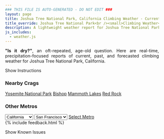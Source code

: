 ```yaml
---
### THIS FILE IS AUTO-GENERATED - DO NOT EDIT ###
layout: page
title: Joshua Tree National Park, California Climbing Weather - Current, Past, and Forecasted Report
title_override: Joshua Tree National Park<br /><small>Climbing Weather</small>
description: A lightweight weather report for Joshua Tree National Park, California. Optimized for slow internet connections.
js_includes:
  - weather.js
---
```


<section class="measure center lh-copy f5-ns f6 ph2 mv4" style="text-align: justify;">
<strong>"Is it dry?"</strong>, an oft-repeated, age-old question. Here are real-time,
precipitation-focused reports of current, past, and forecasted climbing weather for Joshua Tree National Park, California.
</section>

<p id="settings-toggle" class="mw5 b center tc hover-light-red black-70 pointer">Show Instructions</p>
<section id="settings" class="overflow-hidden" style="display:none;">
    <div class="mv2 ph2 center">
        <div class="fn f6 tc pv2">
            <p class="measure lh-copy center"><strong>Show/hide hourly forecasts</strong> by clicking the desired day.</p>
            <hr class="mw5 p0 mv2 o-60 b0 bt b--light-red light-red bg-light-red">
            <p class="measure lh-copy center"><strong>Current and Past conditions</strong> are measured by the nearest weather station. <strong>Forecast conditions</strong> are calculated and polled separately.</p>
            <hr class="mw5 p0 mv2 o-60 b0 bt b--light-red light-red bg-light-red">
            <p class="measure lh-copy center"><strong>Having issues?</strong> Try <a id="clear-cache" class="no-underline relative fancy-link light-red hover-light-red" href="#">clearing the local cache</a>.</p>
            <hr class="mw5 p0 mv2 o-60 b0 bt b--light-red light-red bg-light-red">
            <p class="measure lh-copy center">Weather data sourced from <a class="no-underline fancy-link relative light-red" target="_blank" href="https://www.weather.gov/documentation/services-web-api">weather.gov</a>.</p>
        </div>
    </div>
</section>
<section id="weather" data-crag="joshua-tree-national-park-california" class="mv4-ns mv3 ph2 center"></section>
<section id="nearby" class="tc lh-copy">
  <h3>Nearby Crags</h3>
<a class="nowrap no-underline fancy-link relative light-red mh3" href="/crags/yosemite-national-park-california-weather.html">Yosemite National Park</a>
<a class="nowrap no-underline fancy-link relative light-red mh3" href="/crags/bishop-california-weather.html">Bishop</a>
<a class="nowrap no-underline fancy-link relative light-red mh3" href="/crags/mammoth-lakes-california-weather.html">Mammoth Lakes</a>
<a class="nowrap no-underline fancy-link relative light-red mh3" href="/crags/red-rock-nevada-weather.html">Red Rock</a>
</section>
<section id="nearby" class="tc lh-copy">
  <h3>Other Metros</h3>
  <select class="ma1 bg-near-white pa2" id="stateSel">
    <option value="Texas">Texas</option>
    <option value="Washington">Washington</option>
    <option value="Colorado">Colorado</option>
    <option value="Tennessee">Tennessee</option>
    <option value="Utah">Utah</option>
    <option value="California" selected>California</option>
  </select>
  <select class="ma1 bg-near-white pa2" id="citySel">
    <option value="San Francisco" selected>San Francisco</option>
    <option value="Los Angeles">Los Angeles</option>
  </select>
  <a id="selectMetro" class="f6 link dim ph3 pv2 ma1 dib white bg-light-red" href="/crags/san-francisco-california-weather.html">Select Metro</a>
  <script>
    var states = [];
    states["Texas"] = "Austin"
    states["Washington"] = "Seattle"
    states["Colorado"] = "Denver"
    states["Tennessee"] = "Nashville"
    states["Utah"] = "Salt Lake City"
    states["California"] = "San Francisco|Los Angeles"
  </script>
</section>
{% include feedback.html %}
<p id="issues-toggle" class="mw5 b center tc hover-light-red black-70 pointer">Show Known Issues</p>
<section id="issues" class="overflow-hidden tc f6">
</section>

<script>
  var weekly_PSR_12_103 = {"updated":"2022-09-23T07:18:15+00:00","units":"us","forecastGenerator":"BaselineForecastGenerator","generatedAt":"2022-09-23T08:43:51+00:00","updateTime":"2022-09-23T07:18:15+00:00","validTimes":"2022-09-23T01:00:00+00:00/P7D","elevation":{"unitCode":"wmoUnit:m","value":1279.8552},"periods":[{"number":1,"name":"Overnight","startTime":"2022-09-23T01:00:00-07:00","endTime":"2022-09-23T06:00:00-07:00","isDaytime":false,"temperature":60,"temperatureUnit":"F","temperatureTrend":"rising","windSpeed":"5 mph","windDirection":"WSW","icon":"https://api.weather.gov/icons/land/night/few?size=medium","shortForecast":"Mostly Clear","detailedForecast":"Mostly clear. Low around 60, with temperatures rising to around 62 overnight. West southwest wind around 5 mph."},{"number":2,"name":"Friday","startTime":"2022-09-23T06:00:00-07:00","endTime":"2022-09-23T18:00:00-07:00","isDaytime":true,"temperature":87,"temperatureUnit":"F","temperatureTrend":"falling","windSpeed":"5 to 10 mph","windDirection":"S","icon":"https://api.weather.gov/icons/land/day/sct?size=medium","shortForecast":"Mostly Sunny","detailedForecast":"Mostly sunny. High near 87, with temperatures falling to around 84 in the afternoon. South wind 5 to 10 mph."},{"number":3,"name":"Friday Night","startTime":"2022-09-23T18:00:00-07:00","endTime":"2022-09-24T06:00:00-07:00","isDaytime":false,"temperature":64,"temperatureUnit":"F","temperatureTrend":"rising","windSpeed":"0 to 5 mph","windDirection":"WSW","icon":"https://api.weather.gov/icons/land/night/few?size=medium","shortForecast":"Mostly Clear","detailedForecast":"Mostly clear. Low around 64, with temperatures rising to around 66 overnight. West southwest wind 0 to 5 mph."},{"number":4,"name":"Saturday","startTime":"2022-09-24T06:00:00-07:00","endTime":"2022-09-24T18:00:00-07:00","isDaytime":true,"temperature":90,"temperatureUnit":"F","temperatureTrend":null,"windSpeed":"5 mph","windDirection":"E","icon":"https://api.weather.gov/icons/land/day/few?size=medium","shortForecast":"Sunny","detailedForecast":"Sunny, with a high near 90. East wind around 5 mph."},{"number":5,"name":"Saturday Night","startTime":"2022-09-24T18:00:00-07:00","endTime":"2022-09-25T06:00:00-07:00","isDaytime":false,"temperature":66,"temperatureUnit":"F","temperatureTrend":null,"windSpeed":"5 mph","windDirection":"W","icon":"https://api.weather.gov/icons/land/night/few?size=medium","shortForecast":"Mostly Clear","detailedForecast":"Mostly clear, with a low around 66. West wind around 5 mph."},{"number":6,"name":"Sunday","startTime":"2022-09-25T06:00:00-07:00","endTime":"2022-09-25T18:00:00-07:00","isDaytime":true,"temperature":92,"temperatureUnit":"F","temperatureTrend":null,"windSpeed":"5 to 10 mph","windDirection":"N","icon":"https://api.weather.gov/icons/land/day/few?size=medium","shortForecast":"Sunny","detailedForecast":"Sunny, with a high near 92. North wind 5 to 10 mph."},{"number":7,"name":"Sunday Night","startTime":"2022-09-25T18:00:00-07:00","endTime":"2022-09-26T06:00:00-07:00","isDaytime":false,"temperature":66,"temperatureUnit":"F","temperatureTrend":null,"windSpeed":"5 mph","windDirection":"NNW","icon":"https://api.weather.gov/icons/land/night/few?size=medium","shortForecast":"Mostly Clear","detailedForecast":"Mostly clear, with a low around 66. North northwest wind around 5 mph."},{"number":8,"name":"Monday","startTime":"2022-09-26T06:00:00-07:00","endTime":"2022-09-26T18:00:00-07:00","isDaytime":true,"temperature":92,"temperatureUnit":"F","temperatureTrend":null,"windSpeed":"5 mph","windDirection":"NNE","icon":"https://api.weather.gov/icons/land/day/few?size=medium","shortForecast":"Sunny","detailedForecast":"Sunny, with a high near 92. North northeast wind around 5 mph."},{"number":9,"name":"Monday Night","startTime":"2022-09-26T18:00:00-07:00","endTime":"2022-09-27T06:00:00-07:00","isDaytime":false,"temperature":66,"temperatureUnit":"F","temperatureTrend":null,"windSpeed":"0 to 5 mph","windDirection":"W","icon":"https://api.weather.gov/icons/land/night/few?size=medium","shortForecast":"Mostly Clear","detailedForecast":"Mostly clear, with a low around 66. West wind 0 to 5 mph."},{"number":10,"name":"Tuesday","startTime":"2022-09-27T06:00:00-07:00","endTime":"2022-09-27T18:00:00-07:00","isDaytime":true,"temperature":91,"temperatureUnit":"F","temperatureTrend":null,"windSpeed":"0 to 10 mph","windDirection":"ESE","icon":"https://api.weather.gov/icons/land/day/few?size=medium","shortForecast":"Sunny","detailedForecast":"Sunny, with a high near 91. East southeast wind 0 to 10 mph."},{"number":11,"name":"Tuesday Night","startTime":"2022-09-27T18:00:00-07:00","endTime":"2022-09-28T06:00:00-07:00","isDaytime":false,"temperature":65,"temperatureUnit":"F","temperatureTrend":null,"windSpeed":"5 mph","windDirection":"SW","icon":"https://api.weather.gov/icons/land/night/few?size=medium","shortForecast":"Mostly Clear","detailedForecast":"Mostly clear, with a low around 65. Southwest wind around 5 mph."},{"number":12,"name":"Wednesday","startTime":"2022-09-28T06:00:00-07:00","endTime":"2022-09-28T18:00:00-07:00","isDaytime":true,"temperature":88,"temperatureUnit":"F","temperatureTrend":null,"windSpeed":"5 to 10 mph","windDirection":"SSW","icon":"https://api.weather.gov/icons/land/day/sct?size=medium","shortForecast":"Mostly Sunny","detailedForecast":"Mostly sunny, with a high near 88. South southwest wind 5 to 10 mph, with gusts as high as 25 mph."},{"number":13,"name":"Wednesday Night","startTime":"2022-09-28T18:00:00-07:00","endTime":"2022-09-29T06:00:00-07:00","isDaytime":false,"temperature":63,"temperatureUnit":"F","temperatureTrend":null,"windSpeed":"5 to 10 mph","windDirection":"WSW","icon":"https://api.weather.gov/icons/land/night/few?size=medium","shortForecast":"Mostly Clear","detailedForecast":"Mostly clear, with a low around 63. West southwest wind 5 to 10 mph."},{"number":14,"name":"Thursday","startTime":"2022-09-29T06:00:00-07:00","endTime":"2022-09-29T18:00:00-07:00","isDaytime":true,"temperature":86,"temperatureUnit":"F","temperatureTrend":null,"windSpeed":"5 to 10 mph","windDirection":"SSW","icon":"https://api.weather.gov/icons/land/day/few?size=medium","shortForecast":"Sunny","detailedForecast":"Sunny, with a high near 86. South southwest wind 5 to 10 mph, with gusts as high as 20 mph."}]}
  var hourly_PSR_12_103 = {"@context":["https://geojson.org/geojson-ld/geojson-context.jsonld",{"@version":"1.1","wx":"https://api.weather.gov/ontology#","geo":"http://www.opengis.net/ont/geosparql#","unit":"http://codes.wmo.int/common/unit/","@vocab":"https://api.weather.gov/ontology#"}],"type":"Feature","geometry":{"type":"Polygon","coordinates":[[[-116.1861115,34.0271758],[-116.1818802,34.0049128],[-116.155059,34.008412899999996],[-116.1592852,34.0306764],[-116.1861115,34.0271758]]]},"properties":{"updated":"2022-09-23T07:18:15+00:00","units":"us","forecastGenerator":"HourlyForecastGenerator","generatedAt":"2022-09-23T08:43:52+00:00","updateTime":"2022-09-23T07:18:15+00:00","validTimes":"2022-09-23T01:00:00+00:00/P7D","elevation":{"unitCode":"wmoUnit:m","value":1279.8552},"periods":[{"number":1,"name":"","startTime":"2022-09-23T01:00:00-07:00","endTime":"2022-09-23T02:00:00-07:00","isDaytime":false,"temperature":68,"temperatureUnit":"F","temperatureTrend":null,"windSpeed":"5 mph","windDirection":"SW","icon":"https://api.weather.gov/icons/land/night/few?size=small","shortForecast":"Mostly Clear","detailedForecast":""},{"number":2,"name":"","startTime":"2022-09-23T02:00:00-07:00","endTime":"2022-09-23T03:00:00-07:00","isDaytime":false,"temperature":67,"temperatureUnit":"F","temperatureTrend":null,"windSpeed":"5 mph","windDirection":"SW","icon":"https://api.weather.gov/icons/land/night/few?size=small","shortForecast":"Mostly Clear","detailedForecast":""},{"number":3,"name":"","startTime":"2022-09-23T03:00:00-07:00","endTime":"2022-09-23T04:00:00-07:00","isDaytime":false,"temperature":66,"temperatureUnit":"F","temperatureTrend":null,"windSpeed":"5 mph","windDirection":"SW","icon":"https://api.weather.gov/icons/land/night/few?size=small","shortForecast":"Mostly Clear","detailedForecast":""},{"number":4,"name":"","startTime":"2022-09-23T04:00:00-07:00","endTime":"2022-09-23T05:00:00-07:00","isDaytime":false,"temperature":64,"temperatureUnit":"F","temperatureTrend":null,"windSpeed":"5 mph","windDirection":"W","icon":"https://api.weather.gov/icons/land/night/few?size=small","shortForecast":"Mostly Clear","detailedForecast":""},{"number":5,"name":"","startTime":"2022-09-23T05:00:00-07:00","endTime":"2022-09-23T06:00:00-07:00","isDaytime":false,"temperature":62,"temperatureUnit":"F","temperatureTrend":null,"windSpeed":"5 mph","windDirection":"WNW","icon":"https://api.weather.gov/icons/land/night/few?size=small","shortForecast":"Mostly Clear","detailedForecast":""},{"number":6,"name":"","startTime":"2022-09-23T06:00:00-07:00","endTime":"2022-09-23T07:00:00-07:00","isDaytime":true,"temperature":61,"temperatureUnit":"F","temperatureTrend":null,"windSpeed":"5 mph","windDirection":"W","icon":"https://api.weather.gov/icons/land/day/sct?size=small","shortForecast":"Mostly Sunny","detailedForecast":""},{"number":7,"name":"","startTime":"2022-09-23T07:00:00-07:00","endTime":"2022-09-23T08:00:00-07:00","isDaytime":true,"temperature":62,"temperatureUnit":"F","temperatureTrend":null,"windSpeed":"5 mph","windDirection":"SW","icon":"https://api.weather.gov/icons/land/day/few?size=small","shortForecast":"Sunny","detailedForecast":""},{"number":8,"name":"","startTime":"2022-09-23T08:00:00-07:00","endTime":"2022-09-23T09:00:00-07:00","isDaytime":true,"temperature":70,"temperatureUnit":"F","temperatureTrend":null,"windSpeed":"5 mph","windDirection":"WSW","icon":"https://api.weather.gov/icons/land/day/few?size=small","shortForecast":"Sunny","detailedForecast":""},{"number":9,"name":"","startTime":"2022-09-23T09:00:00-07:00","endTime":"2022-09-23T10:00:00-07:00","isDaytime":true,"temperature":78,"temperatureUnit":"F","temperatureTrend":null,"windSpeed":"5 mph","windDirection":"E","icon":"https://api.weather.gov/icons/land/day/few?size=small","shortForecast":"Sunny","detailedForecast":""},{"number":10,"name":"","startTime":"2022-09-23T10:00:00-07:00","endTime":"2022-09-23T11:00:00-07:00","isDaytime":true,"temperature":81,"temperatureUnit":"F","temperatureTrend":null,"windSpeed":"5 mph","windDirection":"E","icon":"https://api.weather.gov/icons/land/day/few?size=small","shortForecast":"Sunny","detailedForecast":""},{"number":11,"name":"","startTime":"2022-09-23T11:00:00-07:00","endTime":"2022-09-23T12:00:00-07:00","isDaytime":true,"temperature":84,"temperatureUnit":"F","temperatureTrend":null,"windSpeed":"5 mph","windDirection":"SE","icon":"https://api.weather.gov/icons/land/day/sct?size=small","shortForecast":"Mostly Sunny","detailedForecast":""},{"number":12,"name":"","startTime":"2022-09-23T12:00:00-07:00","endTime":"2022-09-23T13:00:00-07:00","isDaytime":true,"temperature":85,"temperatureUnit":"F","temperatureTrend":null,"windSpeed":"5 mph","windDirection":"SSE","icon":"https://api.weather.gov/icons/land/day/sct?size=small","shortForecast":"Mostly Sunny","detailedForecast":""},{"number":13,"name":"","startTime":"2022-09-23T13:00:00-07:00","endTime":"2022-09-23T14:00:00-07:00","isDaytime":true,"temperature":86,"temperatureUnit":"F","temperatureTrend":null,"windSpeed":"5 mph","windDirection":"S","icon":"https://api.weather.gov/icons/land/day/sct?size=small","shortForecast":"Mostly Sunny","detailedForecast":""},{"number":14,"name":"","startTime":"2022-09-23T14:00:00-07:00","endTime":"2022-09-23T15:00:00-07:00","isDaytime":true,"temperature":86,"temperatureUnit":"F","temperatureTrend":null,"windSpeed":"10 mph","windDirection":"S","icon":"https://api.weather.gov/icons/land/day/sct?size=small","shortForecast":"Mostly Sunny","detailedForecast":""},{"number":15,"name":"","startTime":"2022-09-23T15:00:00-07:00","endTime":"2022-09-23T16:00:00-07:00","isDaytime":true,"temperature":85,"temperatureUnit":"F","temperatureTrend":null,"windSpeed":"5 mph","windDirection":"S","icon":"https://api.weather.gov/icons/land/day/sct?size=small","shortForecast":"Mostly Sunny","detailedForecast":""},{"number":16,"name":"","startTime":"2022-09-23T16:00:00-07:00","endTime":"2022-09-23T17:00:00-07:00","isDaytime":true,"temperature":85,"temperatureUnit":"F","temperatureTrend":null,"windSpeed":"5 mph","windDirection":"S","icon":"https://api.weather.gov/icons/land/day/few?size=small","shortForecast":"Sunny","detailedForecast":""},{"number":17,"name":"","startTime":"2022-09-23T17:00:00-07:00","endTime":"2022-09-23T18:00:00-07:00","isDaytime":true,"temperature":84,"temperatureUnit":"F","temperatureTrend":null,"windSpeed":"5 mph","windDirection":"SSW","icon":"https://api.weather.gov/icons/land/day/few?size=small","shortForecast":"Sunny","detailedForecast":""},{"number":18,"name":"","startTime":"2022-09-23T18:00:00-07:00","endTime":"2022-09-23T19:00:00-07:00","isDaytime":false,"temperature":83,"temperatureUnit":"F","temperatureTrend":null,"windSpeed":"5 mph","windDirection":"SSW","icon":"https://api.weather.gov/icons/land/night/sct?size=small","shortForecast":"Partly Cloudy","detailedForecast":""},{"number":19,"name":"","startTime":"2022-09-23T19:00:00-07:00","endTime":"2022-09-23T20:00:00-07:00","isDaytime":false,"temperature":79,"temperatureUnit":"F","temperatureTrend":null,"windSpeed":"5 mph","windDirection":"SW","icon":"https://api.weather.gov/icons/land/night/sct?size=small","shortForecast":"Partly Cloudy","detailedForecast":""},{"number":20,"name":"","startTime":"2022-09-23T20:00:00-07:00","endTime":"2022-09-23T21:00:00-07:00","isDaytime":false,"temperature":77,"temperatureUnit":"F","temperatureTrend":null,"windSpeed":"5 mph","windDirection":"SW","icon":"https://api.weather.gov/icons/land/night/few?size=small","shortForecast":"Mostly Clear","detailedForecast":""},{"number":21,"name":"","startTime":"2022-09-23T21:00:00-07:00","endTime":"2022-09-23T22:00:00-07:00","isDaytime":false,"temperature":76,"temperatureUnit":"F","temperatureTrend":null,"windSpeed":"5 mph","windDirection":"SW","icon":"https://api.weather.gov/icons/land/night/sct?size=small","shortForecast":"Partly Cloudy","detailedForecast":""},{"number":22,"name":"","startTime":"2022-09-23T22:00:00-07:00","endTime":"2022-09-23T23:00:00-07:00","isDaytime":false,"temperature":75,"temperatureUnit":"F","temperatureTrend":null,"windSpeed":"5 mph","windDirection":"SW","icon":"https://api.weather.gov/icons/land/night/few?size=small","shortForecast":"Mostly Clear","detailedForecast":""},{"number":23,"name":"","startTime":"2022-09-23T23:00:00-07:00","endTime":"2022-09-24T00:00:00-07:00","isDaytime":false,"temperature":73,"temperatureUnit":"F","temperatureTrend":null,"windSpeed":"5 mph","windDirection":"WSW","icon":"https://api.weather.gov/icons/land/night/few?size=small","shortForecast":"Mostly Clear","detailedForecast":""},{"number":24,"name":"","startTime":"2022-09-24T00:00:00-07:00","endTime":"2022-09-24T01:00:00-07:00","isDaytime":false,"temperature":72,"temperatureUnit":"F","temperatureTrend":null,"windSpeed":"5 mph","windDirection":"WSW","icon":"https://api.weather.gov/icons/land/night/few?size=small","shortForecast":"Mostly Clear","detailedForecast":""},{"number":25,"name":"","startTime":"2022-09-24T01:00:00-07:00","endTime":"2022-09-24T02:00:00-07:00","isDaytime":false,"temperature":70,"temperatureUnit":"F","temperatureTrend":null,"windSpeed":"0 mph","windDirection":"W","icon":"https://api.weather.gov/icons/land/night/few?size=small","shortForecast":"Mostly Clear","detailedForecast":""},{"number":26,"name":"","startTime":"2022-09-24T02:00:00-07:00","endTime":"2022-09-24T03:00:00-07:00","isDaytime":false,"temperature":69,"temperatureUnit":"F","temperatureTrend":null,"windSpeed":"0 mph","windDirection":"W","icon":"https://api.weather.gov/icons/land/night/few?size=small","shortForecast":"Mostly Clear","detailedForecast":""},{"number":27,"name":"","startTime":"2022-09-24T03:00:00-07:00","endTime":"2022-09-24T04:00:00-07:00","isDaytime":false,"temperature":67,"temperatureUnit":"F","temperatureTrend":null,"windSpeed":"0 mph","windDirection":"W","icon":"https://api.weather.gov/icons/land/night/few?size=small","shortForecast":"Mostly Clear","detailedForecast":""},{"number":28,"name":"","startTime":"2022-09-24T04:00:00-07:00","endTime":"2022-09-24T05:00:00-07:00","isDaytime":false,"temperature":66,"temperatureUnit":"F","temperatureTrend":null,"windSpeed":"5 mph","windDirection":"NNW","icon":"https://api.weather.gov/icons/land/night/few?size=small","shortForecast":"Mostly Clear","detailedForecast":""},{"number":29,"name":"","startTime":"2022-09-24T05:00:00-07:00","endTime":"2022-09-24T06:00:00-07:00","isDaytime":false,"temperature":66,"temperatureUnit":"F","temperatureTrend":null,"windSpeed":"5 mph","windDirection":"N","icon":"https://api.weather.gov/icons/land/night/few?size=small","shortForecast":"Mostly Clear","detailedForecast":""},{"number":30,"name":"","startTime":"2022-09-24T06:00:00-07:00","endTime":"2022-09-24T07:00:00-07:00","isDaytime":true,"temperature":67,"temperatureUnit":"F","temperatureTrend":null,"windSpeed":"5 mph","windDirection":"N","icon":"https://api.weather.gov/icons/land/day/few?size=small","shortForecast":"Sunny","detailedForecast":""},{"number":31,"name":"","startTime":"2022-09-24T07:00:00-07:00","endTime":"2022-09-24T08:00:00-07:00","isDaytime":true,"temperature":70,"temperatureUnit":"F","temperatureTrend":null,"windSpeed":"5 mph","windDirection":"NNW","icon":"https://api.weather.gov/icons/land/day/few?size=small","shortForecast":"Sunny","detailedForecast":""},{"number":32,"name":"","startTime":"2022-09-24T08:00:00-07:00","endTime":"2022-09-24T09:00:00-07:00","isDaytime":true,"temperature":73,"temperatureUnit":"F","temperatureTrend":null,"windSpeed":"5 mph","windDirection":"NNW","icon":"https://api.weather.gov/icons/land/day/few?size=small","shortForecast":"Sunny","detailedForecast":""},{"number":33,"name":"","startTime":"2022-09-24T09:00:00-07:00","endTime":"2022-09-24T10:00:00-07:00","isDaytime":true,"temperature":77,"temperatureUnit":"F","temperatureTrend":null,"windSpeed":"5 mph","windDirection":"N","icon":"https://api.weather.gov/icons/land/day/few?size=small","shortForecast":"Sunny","detailedForecast":""},{"number":34,"name":"","startTime":"2022-09-24T10:00:00-07:00","endTime":"2022-09-24T11:00:00-07:00","isDaytime":true,"temperature":82,"temperatureUnit":"F","temperatureTrend":null,"windSpeed":"5 mph","windDirection":"NNE","icon":"https://api.weather.gov/icons/land/day/skc?size=small","shortForecast":"Sunny","detailedForecast":""},{"number":35,"name":"","startTime":"2022-09-24T11:00:00-07:00","endTime":"2022-09-24T12:00:00-07:00","isDaytime":true,"temperature":86,"temperatureUnit":"F","temperatureTrend":null,"windSpeed":"5 mph","windDirection":"NE","icon":"https://api.weather.gov/icons/land/day/skc?size=small","shortForecast":"Sunny","detailedForecast":""},{"number":36,"name":"","startTime":"2022-09-24T12:00:00-07:00","endTime":"2022-09-24T13:00:00-07:00","isDaytime":true,"temperature":88,"temperatureUnit":"F","temperatureTrend":null,"windSpeed":"5 mph","windDirection":"E","icon":"https://api.weather.gov/icons/land/day/few?size=small","shortForecast":"Sunny","detailedForecast":""},{"number":37,"name":"","startTime":"2022-09-24T13:00:00-07:00","endTime":"2022-09-24T14:00:00-07:00","isDaytime":true,"temperature":88,"temperatureUnit":"F","temperatureTrend":null,"windSpeed":"5 mph","windDirection":"SE","icon":"https://api.weather.gov/icons/land/day/few?size=small","shortForecast":"Sunny","detailedForecast":""},{"number":38,"name":"","startTime":"2022-09-24T14:00:00-07:00","endTime":"2022-09-24T15:00:00-07:00","isDaytime":true,"temperature":88,"temperatureUnit":"F","temperatureTrend":null,"windSpeed":"5 mph","windDirection":"SSE","icon":"https://api.weather.gov/icons/land/day/few?size=small","shortForecast":"Sunny","detailedForecast":""},{"number":39,"name":"","startTime":"2022-09-24T15:00:00-07:00","endTime":"2022-09-24T16:00:00-07:00","isDaytime":true,"temperature":88,"temperatureUnit":"F","temperatureTrend":null,"windSpeed":"5 mph","windDirection":"S","icon":"https://api.weather.gov/icons/land/day/few?size=small","shortForecast":"Sunny","detailedForecast":""},{"number":40,"name":"","startTime":"2022-09-24T16:00:00-07:00","endTime":"2022-09-24T17:00:00-07:00","isDaytime":true,"temperature":88,"temperatureUnit":"F","temperatureTrend":null,"windSpeed":"5 mph","windDirection":"SSW","icon":"https://api.weather.gov/icons/land/day/few?size=small","shortForecast":"Sunny","detailedForecast":""},{"number":41,"name":"","startTime":"2022-09-24T17:00:00-07:00","endTime":"2022-09-24T18:00:00-07:00","isDaytime":true,"temperature":87,"temperatureUnit":"F","temperatureTrend":null,"windSpeed":"5 mph","windDirection":"SSW","icon":"https://api.weather.gov/icons/land/day/few?size=small","shortForecast":"Sunny","detailedForecast":""},{"number":42,"name":"","startTime":"2022-09-24T18:00:00-07:00","endTime":"2022-09-24T19:00:00-07:00","isDaytime":false,"temperature":85,"temperatureUnit":"F","temperatureTrend":null,"windSpeed":"5 mph","windDirection":"SW","icon":"https://api.weather.gov/icons/land/night/few?size=small","shortForecast":"Mostly Clear","detailedForecast":""},{"number":43,"name":"","startTime":"2022-09-24T19:00:00-07:00","endTime":"2022-09-24T20:00:00-07:00","isDaytime":false,"temperature":83,"temperatureUnit":"F","temperatureTrend":null,"windSpeed":"5 mph","windDirection":"WSW","icon":"https://api.weather.gov/icons/land/night/few?size=small","shortForecast":"Mostly Clear","detailedForecast":""},{"number":44,"name":"","startTime":"2022-09-24T20:00:00-07:00","endTime":"2022-09-24T21:00:00-07:00","isDaytime":false,"temperature":80,"temperatureUnit":"F","temperatureTrend":null,"windSpeed":"5 mph","windDirection":"W","icon":"https://api.weather.gov/icons/land/night/few?size=small","shortForecast":"Mostly Clear","detailedForecast":""},{"number":45,"name":"","startTime":"2022-09-24T21:00:00-07:00","endTime":"2022-09-24T22:00:00-07:00","isDaytime":false,"temperature":78,"temperatureUnit":"F","temperatureTrend":null,"windSpeed":"5 mph","windDirection":"W","icon":"https://api.weather.gov/icons/land/night/few?size=small","shortForecast":"Mostly Clear","detailedForecast":""},{"number":46,"name":"","startTime":"2022-09-24T22:00:00-07:00","endTime":"2022-09-24T23:00:00-07:00","isDaytime":false,"temperature":76,"temperatureUnit":"F","temperatureTrend":null,"windSpeed":"5 mph","windDirection":"W","icon":"https://api.weather.gov/icons/land/night/few?size=small","shortForecast":"Mostly Clear","detailedForecast":""},{"number":47,"name":"","startTime":"2022-09-24T23:00:00-07:00","endTime":"2022-09-25T00:00:00-07:00","isDaytime":false,"temperature":75,"temperatureUnit":"F","temperatureTrend":null,"windSpeed":"5 mph","windDirection":"WNW","icon":"https://api.weather.gov/icons/land/night/few?size=small","shortForecast":"Mostly Clear","detailedForecast":""},{"number":48,"name":"","startTime":"2022-09-25T00:00:00-07:00","endTime":"2022-09-25T01:00:00-07:00","isDaytime":false,"temperature":74,"temperatureUnit":"F","temperatureTrend":null,"windSpeed":"5 mph","windDirection":"WNW","icon":"https://api.weather.gov/icons/land/night/few?size=small","shortForecast":"Mostly Clear","detailedForecast":""},{"number":49,"name":"","startTime":"2022-09-25T01:00:00-07:00","endTime":"2022-09-25T02:00:00-07:00","isDaytime":false,"temperature":72,"temperatureUnit":"F","temperatureTrend":null,"windSpeed":"5 mph","windDirection":"NW","icon":"https://api.weather.gov/icons/land/night/few?size=small","shortForecast":"Mostly Clear","detailedForecast":""},{"number":50,"name":"","startTime":"2022-09-25T02:00:00-07:00","endTime":"2022-09-25T03:00:00-07:00","isDaytime":false,"temperature":71,"temperatureUnit":"F","temperatureTrend":null,"windSpeed":"5 mph","windDirection":"NW","icon":"https://api.weather.gov/icons/land/night/few?size=small","shortForecast":"Mostly Clear","detailedForecast":""},{"number":51,"name":"","startTime":"2022-09-25T03:00:00-07:00","endTime":"2022-09-25T04:00:00-07:00","isDaytime":false,"temperature":69,"temperatureUnit":"F","temperatureTrend":null,"windSpeed":"5 mph","windDirection":"NW","icon":"https://api.weather.gov/icons/land/night/few?size=small","shortForecast":"Mostly Clear","detailedForecast":""},{"number":52,"name":"","startTime":"2022-09-25T04:00:00-07:00","endTime":"2022-09-25T05:00:00-07:00","isDaytime":false,"temperature":68,"temperatureUnit":"F","temperatureTrend":null,"windSpeed":"5 mph","windDirection":"NW","icon":"https://api.weather.gov/icons/land/night/few?size=small","shortForecast":"Mostly Clear","detailedForecast":""},{"number":53,"name":"","startTime":"2022-09-25T05:00:00-07:00","endTime":"2022-09-25T06:00:00-07:00","isDaytime":false,"temperature":68,"temperatureUnit":"F","temperatureTrend":null,"windSpeed":"5 mph","windDirection":"NW","icon":"https://api.weather.gov/icons/land/night/few?size=small","shortForecast":"Mostly Clear","detailedForecast":""},{"number":54,"name":"","startTime":"2022-09-25T06:00:00-07:00","endTime":"2022-09-25T07:00:00-07:00","isDaytime":true,"temperature":70,"temperatureUnit":"F","temperatureTrend":null,"windSpeed":"5 mph","windDirection":"NW","icon":"https://api.weather.gov/icons/land/day/few?size=small","shortForecast":"Sunny","detailedForecast":""},{"number":55,"name":"","startTime":"2022-09-25T07:00:00-07:00","endTime":"2022-09-25T08:00:00-07:00","isDaytime":true,"temperature":72,"temperatureUnit":"F","temperatureTrend":null,"windSpeed":"5 mph","windDirection":"NNW","icon":"https://api.weather.gov/icons/land/day/few?size=small","shortForecast":"Sunny","detailedForecast":""},{"number":56,"name":"","startTime":"2022-09-25T08:00:00-07:00","endTime":"2022-09-25T09:00:00-07:00","isDaytime":true,"temperature":76,"temperatureUnit":"F","temperatureTrend":null,"windSpeed":"5 mph","windDirection":"NNW","icon":"https://api.weather.gov/icons/land/day/few?size=small","shortForecast":"Sunny","detailedForecast":""},{"number":57,"name":"","startTime":"2022-09-25T09:00:00-07:00","endTime":"2022-09-25T10:00:00-07:00","isDaytime":true,"temperature":81,"temperatureUnit":"F","temperatureTrend":null,"windSpeed":"5 mph","windDirection":"NNW","icon":"https://api.weather.gov/icons/land/day/skc?size=small","shortForecast":"Sunny","detailedForecast":""},{"number":58,"name":"","startTime":"2022-09-25T10:00:00-07:00","endTime":"2022-09-25T11:00:00-07:00","isDaytime":true,"temperature":85,"temperatureUnit":"F","temperatureTrend":null,"windSpeed":"5 mph","windDirection":"N","icon":"https://api.weather.gov/icons/land/day/skc?size=small","shortForecast":"Sunny","detailedForecast":""},{"number":59,"name":"","startTime":"2022-09-25T11:00:00-07:00","endTime":"2022-09-25T12:00:00-07:00","isDaytime":true,"temperature":89,"temperatureUnit":"F","temperatureTrend":null,"windSpeed":"10 mph","windDirection":"NNE","icon":"https://api.weather.gov/icons/land/day/skc?size=small","shortForecast":"Sunny","detailedForecast":""},{"number":60,"name":"","startTime":"2022-09-25T12:00:00-07:00","endTime":"2022-09-25T13:00:00-07:00","isDaytime":true,"temperature":90,"temperatureUnit":"F","temperatureTrend":null,"windSpeed":"10 mph","windDirection":"NNE","icon":"https://api.weather.gov/icons/land/day/few?size=small","shortForecast":"Sunny","detailedForecast":""},{"number":61,"name":"","startTime":"2022-09-25T13:00:00-07:00","endTime":"2022-09-25T14:00:00-07:00","isDaytime":true,"temperature":90,"temperatureUnit":"F","temperatureTrend":null,"windSpeed":"5 mph","windDirection":"NE","icon":"https://api.weather.gov/icons/land/day/few?size=small","shortForecast":"Sunny","detailedForecast":""},{"number":62,"name":"","startTime":"2022-09-25T14:00:00-07:00","endTime":"2022-09-25T15:00:00-07:00","isDaytime":true,"temperature":90,"temperatureUnit":"F","temperatureTrend":null,"windSpeed":"5 mph","windDirection":"NE","icon":"https://api.weather.gov/icons/land/day/few?size=small","shortForecast":"Sunny","detailedForecast":""},{"number":63,"name":"","startTime":"2022-09-25T15:00:00-07:00","endTime":"2022-09-25T16:00:00-07:00","isDaytime":true,"temperature":90,"temperatureUnit":"F","temperatureTrend":null,"windSpeed":"5 mph","windDirection":"NE","icon":"https://api.weather.gov/icons/land/day/few?size=small","shortForecast":"Sunny","detailedForecast":""},{"number":64,"name":"","startTime":"2022-09-25T16:00:00-07:00","endTime":"2022-09-25T17:00:00-07:00","isDaytime":true,"temperature":90,"temperatureUnit":"F","temperatureTrend":null,"windSpeed":"5 mph","windDirection":"NNE","icon":"https://api.weather.gov/icons/land/day/few?size=small","shortForecast":"Sunny","detailedForecast":""},{"number":65,"name":"","startTime":"2022-09-25T17:00:00-07:00","endTime":"2022-09-25T18:00:00-07:00","isDaytime":true,"temperature":89,"temperatureUnit":"F","temperatureTrend":null,"windSpeed":"5 mph","windDirection":"NNE","icon":"https://api.weather.gov/icons/land/day/few?size=small","shortForecast":"Sunny","detailedForecast":""},{"number":66,"name":"","startTime":"2022-09-25T18:00:00-07:00","endTime":"2022-09-25T19:00:00-07:00","isDaytime":false,"temperature":87,"temperatureUnit":"F","temperatureTrend":null,"windSpeed":"5 mph","windDirection":"N","icon":"https://api.weather.gov/icons/land/night/few?size=small","shortForecast":"Mostly Clear","detailedForecast":""},{"number":67,"name":"","startTime":"2022-09-25T19:00:00-07:00","endTime":"2022-09-25T20:00:00-07:00","isDaytime":false,"temperature":84,"temperatureUnit":"F","temperatureTrend":null,"windSpeed":"5 mph","windDirection":"N","icon":"https://api.weather.gov/icons/land/night/few?size=small","shortForecast":"Mostly Clear","detailedForecast":""},{"number":68,"name":"","startTime":"2022-09-25T20:00:00-07:00","endTime":"2022-09-25T21:00:00-07:00","isDaytime":false,"temperature":81,"temperatureUnit":"F","temperatureTrend":null,"windSpeed":"5 mph","windDirection":"N","icon":"https://api.weather.gov/icons/land/night/few?size=small","shortForecast":"Mostly Clear","detailedForecast":""},{"number":69,"name":"","startTime":"2022-09-25T21:00:00-07:00","endTime":"2022-09-25T22:00:00-07:00","isDaytime":false,"temperature":79,"temperatureUnit":"F","temperatureTrend":null,"windSpeed":"5 mph","windDirection":"NNW","icon":"https://api.weather.gov/icons/land/night/few?size=small","shortForecast":"Mostly Clear","detailedForecast":""},{"number":70,"name":"","startTime":"2022-09-25T22:00:00-07:00","endTime":"2022-09-25T23:00:00-07:00","isDaytime":false,"temperature":77,"temperatureUnit":"F","temperatureTrend":null,"windSpeed":"5 mph","windDirection":"NW","icon":"https://api.weather.gov/icons/land/night/few?size=small","shortForecast":"Mostly Clear","detailedForecast":""},{"number":71,"name":"","startTime":"2022-09-25T23:00:00-07:00","endTime":"2022-09-26T00:00:00-07:00","isDaytime":false,"temperature":76,"temperatureUnit":"F","temperatureTrend":null,"windSpeed":"5 mph","windDirection":"WNW","icon":"https://api.weather.gov/icons/land/night/skc?size=small","shortForecast":"Clear","detailedForecast":""},{"number":72,"name":"","startTime":"2022-09-26T00:00:00-07:00","endTime":"2022-09-26T01:00:00-07:00","isDaytime":false,"temperature":75,"temperatureUnit":"F","temperatureTrend":null,"windSpeed":"5 mph","windDirection":"WNW","icon":"https://api.weather.gov/icons/land/night/skc?size=small","shortForecast":"Clear","detailedForecast":""},{"number":73,"name":"","startTime":"2022-09-26T01:00:00-07:00","endTime":"2022-09-26T02:00:00-07:00","isDaytime":false,"temperature":73,"temperatureUnit":"F","temperatureTrend":null,"windSpeed":"5 mph","windDirection":"NW","icon":"https://api.weather.gov/icons/land/night/skc?size=small","shortForecast":"Clear","detailedForecast":""},{"number":74,"name":"","startTime":"2022-09-26T02:00:00-07:00","endTime":"2022-09-26T03:00:00-07:00","isDaytime":false,"temperature":72,"temperatureUnit":"F","temperatureTrend":null,"windSpeed":"5 mph","windDirection":"NW","icon":"https://api.weather.gov/icons/land/night/skc?size=small","shortForecast":"Clear","detailedForecast":""},{"number":75,"name":"","startTime":"2022-09-26T03:00:00-07:00","endTime":"2022-09-26T04:00:00-07:00","isDaytime":false,"temperature":70,"temperatureUnit":"F","temperatureTrend":null,"windSpeed":"5 mph","windDirection":"NW","icon":"https://api.weather.gov/icons/land/night/skc?size=small","shortForecast":"Clear","detailedForecast":""},{"number":76,"name":"","startTime":"2022-09-26T04:00:00-07:00","endTime":"2022-09-26T05:00:00-07:00","isDaytime":false,"temperature":68,"temperatureUnit":"F","temperatureTrend":null,"windSpeed":"5 mph","windDirection":"NNW","icon":"https://api.weather.gov/icons/land/night/few?size=small","shortForecast":"Mostly Clear","detailedForecast":""},{"number":77,"name":"","startTime":"2022-09-26T05:00:00-07:00","endTime":"2022-09-26T06:00:00-07:00","isDaytime":false,"temperature":67,"temperatureUnit":"F","temperatureTrend":null,"windSpeed":"5 mph","windDirection":"NNW","icon":"https://api.weather.gov/icons/land/night/few?size=small","shortForecast":"Mostly Clear","detailedForecast":""},{"number":78,"name":"","startTime":"2022-09-26T06:00:00-07:00","endTime":"2022-09-26T07:00:00-07:00","isDaytime":true,"temperature":69,"temperatureUnit":"F","temperatureTrend":null,"windSpeed":"5 mph","windDirection":"NNW","icon":"https://api.weather.gov/icons/land/day/few?size=small","shortForecast":"Sunny","detailedForecast":""},{"number":79,"name":"","startTime":"2022-09-26T07:00:00-07:00","endTime":"2022-09-26T08:00:00-07:00","isDaytime":true,"temperature":73,"temperatureUnit":"F","temperatureTrend":null,"windSpeed":"5 mph","windDirection":"N","icon":"https://api.weather.gov/icons/land/day/few?size=small","shortForecast":"Sunny","detailedForecast":""},{"number":80,"name":"","startTime":"2022-09-26T08:00:00-07:00","endTime":"2022-09-26T09:00:00-07:00","isDaytime":true,"temperature":77,"temperatureUnit":"F","temperatureTrend":null,"windSpeed":"5 mph","windDirection":"N","icon":"https://api.weather.gov/icons/land/day/skc?size=small","shortForecast":"Sunny","detailedForecast":""},{"number":81,"name":"","startTime":"2022-09-26T09:00:00-07:00","endTime":"2022-09-26T10:00:00-07:00","isDaytime":true,"temperature":82,"temperatureUnit":"F","temperatureTrend":null,"windSpeed":"5 mph","windDirection":"N","icon":"https://api.weather.gov/icons/land/day/skc?size=small","shortForecast":"Sunny","detailedForecast":""},{"number":82,"name":"","startTime":"2022-09-26T10:00:00-07:00","endTime":"2022-09-26T11:00:00-07:00","isDaytime":true,"temperature":86,"temperatureUnit":"F","temperatureTrend":null,"windSpeed":"5 mph","windDirection":"NNE","icon":"https://api.weather.gov/icons/land/day/skc?size=small","shortForecast":"Sunny","detailedForecast":""},{"number":83,"name":"","startTime":"2022-09-26T11:00:00-07:00","endTime":"2022-09-26T12:00:00-07:00","isDaytime":true,"temperature":90,"temperatureUnit":"F","temperatureTrend":null,"windSpeed":"5 mph","windDirection":"NNE","icon":"https://api.weather.gov/icons/land/day/skc?size=small","shortForecast":"Sunny","detailedForecast":""},{"number":84,"name":"","startTime":"2022-09-26T12:00:00-07:00","endTime":"2022-09-26T13:00:00-07:00","isDaytime":true,"temperature":91,"temperatureUnit":"F","temperatureTrend":null,"windSpeed":"5 mph","windDirection":"NE","icon":"https://api.weather.gov/icons/land/day/skc?size=small","shortForecast":"Sunny","detailedForecast":""},{"number":85,"name":"","startTime":"2022-09-26T13:00:00-07:00","endTime":"2022-09-26T14:00:00-07:00","isDaytime":true,"temperature":92,"temperatureUnit":"F","temperatureTrend":null,"windSpeed":"5 mph","windDirection":"ENE","icon":"https://api.weather.gov/icons/land/day/few?size=small","shortForecast":"Sunny","detailedForecast":""},{"number":86,"name":"","startTime":"2022-09-26T14:00:00-07:00","endTime":"2022-09-26T15:00:00-07:00","isDaytime":true,"temperature":91,"temperatureUnit":"F","temperatureTrend":null,"windSpeed":"5 mph","windDirection":"ENE","icon":"https://api.weather.gov/icons/land/day/few?size=small","shortForecast":"Sunny","detailedForecast":""},{"number":87,"name":"","startTime":"2022-09-26T15:00:00-07:00","endTime":"2022-09-26T16:00:00-07:00","isDaytime":true,"temperature":91,"temperatureUnit":"F","temperatureTrend":null,"windSpeed":"5 mph","windDirection":"ENE","icon":"https://api.weather.gov/icons/land/day/few?size=small","shortForecast":"Sunny","detailedForecast":""},{"number":88,"name":"","startTime":"2022-09-26T16:00:00-07:00","endTime":"2022-09-26T17:00:00-07:00","isDaytime":true,"temperature":90,"temperatureUnit":"F","temperatureTrend":null,"windSpeed":"5 mph","windDirection":"E","icon":"https://api.weather.gov/icons/land/day/few?size=small","shortForecast":"Sunny","detailedForecast":""},{"number":89,"name":"","startTime":"2022-09-26T17:00:00-07:00","endTime":"2022-09-26T18:00:00-07:00","isDaytime":true,"temperature":89,"temperatureUnit":"F","temperatureTrend":null,"windSpeed":"5 mph","windDirection":"E","icon":"https://api.weather.gov/icons/land/day/skc?size=small","shortForecast":"Sunny","detailedForecast":""},{"number":90,"name":"","startTime":"2022-09-26T18:00:00-07:00","endTime":"2022-09-26T19:00:00-07:00","isDaytime":false,"temperature":86,"temperatureUnit":"F","temperatureTrend":null,"windSpeed":"5 mph","windDirection":"E","icon":"https://api.weather.gov/icons/land/night/skc?size=small","shortForecast":"Clear","detailedForecast":""},{"number":91,"name":"","startTime":"2022-09-26T19:00:00-07:00","endTime":"2022-09-26T20:00:00-07:00","isDaytime":false,"temperature":83,"temperatureUnit":"F","temperatureTrend":null,"windSpeed":"5 mph","windDirection":"E","icon":"https://api.weather.gov/icons/land/night/skc?size=small","shortForecast":"Clear","detailedForecast":""},{"number":92,"name":"","startTime":"2022-09-26T20:00:00-07:00","endTime":"2022-09-26T21:00:00-07:00","isDaytime":false,"temperature":80,"temperatureUnit":"F","temperatureTrend":null,"windSpeed":"5 mph","windDirection":"ESE","icon":"https://api.weather.gov/icons/land/night/skc?size=small","shortForecast":"Clear","detailedForecast":""},{"number":93,"name":"","startTime":"2022-09-26T21:00:00-07:00","endTime":"2022-09-26T22:00:00-07:00","isDaytime":false,"temperature":78,"temperatureUnit":"F","temperatureTrend":null,"windSpeed":"5 mph","windDirection":"SSE","icon":"https://api.weather.gov/icons/land/night/skc?size=small","shortForecast":"Clear","detailedForecast":""},{"number":94,"name":"","startTime":"2022-09-26T22:00:00-07:00","endTime":"2022-09-26T23:00:00-07:00","isDaytime":false,"temperature":77,"temperatureUnit":"F","temperatureTrend":null,"windSpeed":"5 mph","windDirection":"SW","icon":"https://api.weather.gov/icons/land/night/skc?size=small","shortForecast":"Clear","detailedForecast":""},{"number":95,"name":"","startTime":"2022-09-26T23:00:00-07:00","endTime":"2022-09-27T00:00:00-07:00","isDaytime":false,"temperature":76,"temperatureUnit":"F","temperatureTrend":null,"windSpeed":"5 mph","windDirection":"WSW","icon":"https://api.weather.gov/icons/land/night/skc?size=small","shortForecast":"Clear","detailedForecast":""},{"number":96,"name":"","startTime":"2022-09-27T00:00:00-07:00","endTime":"2022-09-27T01:00:00-07:00","isDaytime":false,"temperature":74,"temperatureUnit":"F","temperatureTrend":null,"windSpeed":"5 mph","windDirection":"W","icon":"https://api.weather.gov/icons/land/night/skc?size=small","shortForecast":"Clear","detailedForecast":""},{"number":97,"name":"","startTime":"2022-09-27T01:00:00-07:00","endTime":"2022-09-27T02:00:00-07:00","isDaytime":false,"temperature":73,"temperatureUnit":"F","temperatureTrend":null,"windSpeed":"0 mph","windDirection":"W","icon":"https://api.weather.gov/icons/land/night/skc?size=small","shortForecast":"Clear","detailedForecast":""},{"number":98,"name":"","startTime":"2022-09-27T02:00:00-07:00","endTime":"2022-09-27T03:00:00-07:00","isDaytime":false,"temperature":71,"temperatureUnit":"F","temperatureTrend":null,"windSpeed":"0 mph","windDirection":"W","icon":"https://api.weather.gov/icons/land/night/skc?size=small","shortForecast":"Clear","detailedForecast":""},{"number":99,"name":"","startTime":"2022-09-27T03:00:00-07:00","endTime":"2022-09-27T04:00:00-07:00","isDaytime":false,"temperature":69,"temperatureUnit":"F","temperatureTrend":null,"windSpeed":"0 mph","windDirection":"WNW","icon":"https://api.weather.gov/icons/land/night/few?size=small","shortForecast":"Mostly Clear","detailedForecast":""},{"number":100,"name":"","startTime":"2022-09-27T04:00:00-07:00","endTime":"2022-09-27T05:00:00-07:00","isDaytime":false,"temperature":68,"temperatureUnit":"F","temperatureTrend":null,"windSpeed":"5 mph","windDirection":"NW","icon":"https://api.weather.gov/icons/land/night/few?size=small","shortForecast":"Mostly Clear","detailedForecast":""},{"number":101,"name":"","startTime":"2022-09-27T05:00:00-07:00","endTime":"2022-09-27T06:00:00-07:00","isDaytime":false,"temperature":68,"temperatureUnit":"F","temperatureTrend":null,"windSpeed":"5 mph","windDirection":"NNW","icon":"https://api.weather.gov/icons/land/night/few?size=small","shortForecast":"Mostly Clear","detailedForecast":""},{"number":102,"name":"","startTime":"2022-09-27T06:00:00-07:00","endTime":"2022-09-27T07:00:00-07:00","isDaytime":true,"temperature":70,"temperatureUnit":"F","temperatureTrend":null,"windSpeed":"5 mph","windDirection":"N","icon":"https://api.weather.gov/icons/land/day/few?size=small","shortForecast":"Sunny","detailedForecast":""},{"number":103,"name":"","startTime":"2022-09-27T07:00:00-07:00","endTime":"2022-09-27T08:00:00-07:00","isDaytime":true,"temperature":73,"temperatureUnit":"F","temperatureTrend":null,"windSpeed":"0 mph","windDirection":"NNE","icon":"https://api.weather.gov/icons/land/day/few?size=small","shortForecast":"Sunny","detailedForecast":""},{"number":104,"name":"","startTime":"2022-09-27T08:00:00-07:00","endTime":"2022-09-27T09:00:00-07:00","isDaytime":true,"temperature":77,"temperatureUnit":"F","temperatureTrend":null,"windSpeed":"0 mph","windDirection":"NE","icon":"https://api.weather.gov/icons/land/day/few?size=small","shortForecast":"Sunny","detailedForecast":""},{"number":105,"name":"","startTime":"2022-09-27T09:00:00-07:00","endTime":"2022-09-27T10:00:00-07:00","isDaytime":true,"temperature":81,"temperatureUnit":"F","temperatureTrend":null,"windSpeed":"5 mph","windDirection":"ENE","icon":"https://api.weather.gov/icons/land/day/few?size=small","shortForecast":"Sunny","detailedForecast":""},{"number":106,"name":"","startTime":"2022-09-27T10:00:00-07:00","endTime":"2022-09-27T11:00:00-07:00","isDaytime":true,"temperature":86,"temperatureUnit":"F","temperatureTrend":null,"windSpeed":"5 mph","windDirection":"E","icon":"https://api.weather.gov/icons/land/day/few?size=small","shortForecast":"Sunny","detailedForecast":""},{"number":107,"name":"","startTime":"2022-09-27T11:00:00-07:00","endTime":"2022-09-27T12:00:00-07:00","isDaytime":true,"temperature":89,"temperatureUnit":"F","temperatureTrend":null,"windSpeed":"5 mph","windDirection":"ESE","icon":"https://api.weather.gov/icons/land/day/few?size=small","shortForecast":"Sunny","detailedForecast":""},{"number":108,"name":"","startTime":"2022-09-27T12:00:00-07:00","endTime":"2022-09-27T13:00:00-07:00","isDaytime":true,"temperature":90,"temperatureUnit":"F","temperatureTrend":null,"windSpeed":"10 mph","windDirection":"ESE","icon":"https://api.weather.gov/icons/land/day/few?size=small","shortForecast":"Sunny","detailedForecast":""},{"number":109,"name":"","startTime":"2022-09-27T13:00:00-07:00","endTime":"2022-09-27T14:00:00-07:00","isDaytime":true,"temperature":91,"temperatureUnit":"F","temperatureTrend":null,"windSpeed":"10 mph","windDirection":"SE","icon":"https://api.weather.gov/icons/land/day/few?size=small","shortForecast":"Sunny","detailedForecast":""},{"number":110,"name":"","startTime":"2022-09-27T14:00:00-07:00","endTime":"2022-09-27T15:00:00-07:00","isDaytime":true,"temperature":90,"temperatureUnit":"F","temperatureTrend":null,"windSpeed":"10 mph","windDirection":"SE","icon":"https://api.weather.gov/icons/land/day/few?size=small","shortForecast":"Sunny","detailedForecast":""},{"number":111,"name":"","startTime":"2022-09-27T15:00:00-07:00","endTime":"2022-09-27T16:00:00-07:00","isDaytime":true,"temperature":90,"temperatureUnit":"F","temperatureTrend":null,"windSpeed":"10 mph","windDirection":"SSE","icon":"https://api.weather.gov/icons/land/day/few?size=small","shortForecast":"Sunny","detailedForecast":""},{"number":112,"name":"","startTime":"2022-09-27T16:00:00-07:00","endTime":"2022-09-27T17:00:00-07:00","isDaytime":true,"temperature":89,"temperatureUnit":"F","temperatureTrend":null,"windSpeed":"5 mph","windDirection":"SSE","icon":"https://api.weather.gov/icons/land/day/few?size=small","shortForecast":"Sunny","detailedForecast":""},{"number":113,"name":"","startTime":"2022-09-27T17:00:00-07:00","endTime":"2022-09-27T18:00:00-07:00","isDaytime":true,"temperature":88,"temperatureUnit":"F","temperatureTrend":null,"windSpeed":"5 mph","windDirection":"S","icon":"https://api.weather.gov/icons/land/day/few?size=small","shortForecast":"Sunny","detailedForecast":""},{"number":114,"name":"","startTime":"2022-09-27T18:00:00-07:00","endTime":"2022-09-27T19:00:00-07:00","isDaytime":false,"temperature":86,"temperatureUnit":"F","temperatureTrend":null,"windSpeed":"5 mph","windDirection":"S","icon":"https://api.weather.gov/icons/land/night/few?size=small","shortForecast":"Mostly Clear","detailedForecast":""},{"number":115,"name":"","startTime":"2022-09-27T19:00:00-07:00","endTime":"2022-09-27T20:00:00-07:00","isDaytime":false,"temperature":83,"temperatureUnit":"F","temperatureTrend":null,"windSpeed":"5 mph","windDirection":"S","icon":"https://api.weather.gov/icons/land/night/few?size=small","shortForecast":"Mostly Clear","detailedForecast":""},{"number":116,"name":"","startTime":"2022-09-27T20:00:00-07:00","endTime":"2022-09-27T21:00:00-07:00","isDaytime":false,"temperature":80,"temperatureUnit":"F","temperatureTrend":null,"windSpeed":"5 mph","windDirection":"S","icon":"https://api.weather.gov/icons/land/night/few?size=small","shortForecast":"Mostly Clear","detailedForecast":""},{"number":117,"name":"","startTime":"2022-09-27T21:00:00-07:00","endTime":"2022-09-27T22:00:00-07:00","isDaytime":false,"temperature":78,"temperatureUnit":"F","temperatureTrend":null,"windSpeed":"5 mph","windDirection":"SSW","icon":"https://api.weather.gov/icons/land/night/few?size=small","shortForecast":"Mostly Clear","detailedForecast":""},{"number":118,"name":"","startTime":"2022-09-27T22:00:00-07:00","endTime":"2022-09-27T23:00:00-07:00","isDaytime":false,"temperature":76,"temperatureUnit":"F","temperatureTrend":null,"windSpeed":"5 mph","windDirection":"SW","icon":"https://api.weather.gov/icons/land/night/few?size=small","shortForecast":"Mostly Clear","detailedForecast":""},{"number":119,"name":"","startTime":"2022-09-27T23:00:00-07:00","endTime":"2022-09-28T00:00:00-07:00","isDaytime":false,"temperature":75,"temperatureUnit":"F","temperatureTrend":null,"windSpeed":"5 mph","windDirection":"SW","icon":"https://api.weather.gov/icons/land/night/few?size=small","shortForecast":"Mostly Clear","detailedForecast":""},{"number":120,"name":"","startTime":"2022-09-28T00:00:00-07:00","endTime":"2022-09-28T01:00:00-07:00","isDaytime":false,"temperature":74,"temperatureUnit":"F","temperatureTrend":null,"windSpeed":"5 mph","windDirection":"WSW","icon":"https://api.weather.gov/icons/land/night/few?size=small","shortForecast":"Mostly Clear","detailedForecast":""},{"number":121,"name":"","startTime":"2022-09-28T01:00:00-07:00","endTime":"2022-09-28T02:00:00-07:00","isDaytime":false,"temperature":72,"temperatureUnit":"F","temperatureTrend":null,"windSpeed":"5 mph","windDirection":"WSW","icon":"https://api.weather.gov/icons/land/night/few?size=small","shortForecast":"Mostly Clear","detailedForecast":""},{"number":122,"name":"","startTime":"2022-09-28T02:00:00-07:00","endTime":"2022-09-28T03:00:00-07:00","isDaytime":false,"temperature":71,"temperatureUnit":"F","temperatureTrend":null,"windSpeed":"5 mph","windDirection":"W","icon":"https://api.weather.gov/icons/land/night/few?size=small","shortForecast":"Mostly Clear","detailedForecast":""},{"number":123,"name":"","startTime":"2022-09-28T03:00:00-07:00","endTime":"2022-09-28T04:00:00-07:00","isDaytime":false,"temperature":69,"temperatureUnit":"F","temperatureTrend":null,"windSpeed":"5 mph","windDirection":"W","icon":"https://api.weather.gov/icons/land/night/few?size=small","shortForecast":"Mostly Clear","detailedForecast":""},{"number":124,"name":"","startTime":"2022-09-28T04:00:00-07:00","endTime":"2022-09-28T05:00:00-07:00","isDaytime":false,"temperature":67,"temperatureUnit":"F","temperatureTrend":null,"windSpeed":"5 mph","windDirection":"W","icon":"https://api.weather.gov/icons/land/night/few?size=small","shortForecast":"Mostly Clear","detailedForecast":""},{"number":125,"name":"","startTime":"2022-09-28T05:00:00-07:00","endTime":"2022-09-28T06:00:00-07:00","isDaytime":false,"temperature":67,"temperatureUnit":"F","temperatureTrend":null,"windSpeed":"5 mph","windDirection":"W","icon":"https://api.weather.gov/icons/land/night/few?size=small","shortForecast":"Mostly Clear","detailedForecast":""},{"number":126,"name":"","startTime":"2022-09-28T06:00:00-07:00","endTime":"2022-09-28T07:00:00-07:00","isDaytime":true,"temperature":69,"temperatureUnit":"F","temperatureTrend":null,"windSpeed":"5 mph","windDirection":"W","icon":"https://api.weather.gov/icons/land/day/few?size=small","shortForecast":"Sunny","detailedForecast":""},{"number":127,"name":"","startTime":"2022-09-28T07:00:00-07:00","endTime":"2022-09-28T08:00:00-07:00","isDaytime":true,"temperature":71,"temperatureUnit":"F","temperatureTrend":null,"windSpeed":"5 mph","windDirection":"SW","icon":"https://api.weather.gov/icons/land/day/few?size=small","shortForecast":"Sunny","detailedForecast":""},{"number":128,"name":"","startTime":"2022-09-28T08:00:00-07:00","endTime":"2022-09-28T09:00:00-07:00","isDaytime":true,"temperature":75,"temperatureUnit":"F","temperatureTrend":null,"windSpeed":"5 mph","windDirection":"SSW","icon":"https://api.weather.gov/icons/land/day/few?size=small","shortForecast":"Sunny","detailedForecast":""},{"number":129,"name":"","startTime":"2022-09-28T09:00:00-07:00","endTime":"2022-09-28T10:00:00-07:00","isDaytime":true,"temperature":79,"temperatureUnit":"F","temperatureTrend":null,"windSpeed":"5 mph","windDirection":"SSW","icon":"https://api.weather.gov/icons/land/day/few?size=small","shortForecast":"Sunny","detailedForecast":""},{"number":130,"name":"","startTime":"2022-09-28T10:00:00-07:00","endTime":"2022-09-28T11:00:00-07:00","isDaytime":true,"temperature":84,"temperatureUnit":"F","temperatureTrend":null,"windSpeed":"5 mph","windDirection":"S","icon":"https://api.weather.gov/icons/land/day/few?size=small","shortForecast":"Sunny","detailedForecast":""},{"number":131,"name":"","startTime":"2022-09-28T11:00:00-07:00","endTime":"2022-09-28T12:00:00-07:00","isDaytime":true,"temperature":87,"temperatureUnit":"F","temperatureTrend":null,"windSpeed":"10 mph","windDirection":"SSE","icon":"https://api.weather.gov/icons/land/day/sct?size=small","shortForecast":"Mostly Sunny","detailedForecast":""},{"number":132,"name":"","startTime":"2022-09-28T12:00:00-07:00","endTime":"2022-09-28T13:00:00-07:00","isDaytime":true,"temperature":88,"temperatureUnit":"F","temperatureTrend":null,"windSpeed":"10 mph","windDirection":"SSE","icon":"https://api.weather.gov/icons/land/day/sct?size=small","shortForecast":"Mostly Sunny","detailedForecast":""},{"number":133,"name":"","startTime":"2022-09-28T13:00:00-07:00","endTime":"2022-09-28T14:00:00-07:00","isDaytime":true,"temperature":87,"temperatureUnit":"F","temperatureTrend":null,"windSpeed":"10 mph","windDirection":"S","icon":"https://api.weather.gov/icons/land/day/sct?size=small","shortForecast":"Mostly Sunny","detailedForecast":""},{"number":134,"name":"","startTime":"2022-09-28T14:00:00-07:00","endTime":"2022-09-28T15:00:00-07:00","isDaytime":true,"temperature":86,"temperatureUnit":"F","temperatureTrend":null,"windSpeed":"10 mph","windDirection":"S","icon":"https://api.weather.gov/icons/land/day/sct?size=small","shortForecast":"Mostly Sunny","detailedForecast":""},{"number":135,"name":"","startTime":"2022-09-28T15:00:00-07:00","endTime":"2022-09-28T16:00:00-07:00","isDaytime":true,"temperature":86,"temperatureUnit":"F","temperatureTrend":null,"windSpeed":"10 mph","windDirection":"S","icon":"https://api.weather.gov/icons/land/day/sct?size=small","shortForecast":"Mostly Sunny","detailedForecast":""},{"number":136,"name":"","startTime":"2022-09-28T16:00:00-07:00","endTime":"2022-09-28T17:00:00-07:00","isDaytime":true,"temperature":85,"temperatureUnit":"F","temperatureTrend":null,"windSpeed":"10 mph","windDirection":"S","icon":"https://api.weather.gov/icons/land/day/sct?size=small","shortForecast":"Mostly Sunny","detailedForecast":""},{"number":137,"name":"","startTime":"2022-09-28T17:00:00-07:00","endTime":"2022-09-28T18:00:00-07:00","isDaytime":true,"temperature":84,"temperatureUnit":"F","temperatureTrend":null,"windSpeed":"10 mph","windDirection":"S","icon":"https://api.weather.gov/icons/land/day/sct?size=small","shortForecast":"Mostly Sunny","detailedForecast":""},{"number":138,"name":"","startTime":"2022-09-28T18:00:00-07:00","endTime":"2022-09-28T19:00:00-07:00","isDaytime":false,"temperature":82,"temperatureUnit":"F","temperatureTrend":null,"windSpeed":"10 mph","windDirection":"SSW","icon":"https://api.weather.gov/icons/land/night/sct?size=small","shortForecast":"Partly Cloudy","detailedForecast":""},{"number":139,"name":"","startTime":"2022-09-28T19:00:00-07:00","endTime":"2022-09-28T20:00:00-07:00","isDaytime":false,"temperature":79,"temperatureUnit":"F","temperatureTrend":null,"windSpeed":"5 mph","windDirection":"SSW","icon":"https://api.weather.gov/icons/land/night/few?size=small","shortForecast":"Mostly Clear","detailedForecast":""},{"number":140,"name":"","startTime":"2022-09-28T20:00:00-07:00","endTime":"2022-09-28T21:00:00-07:00","isDaytime":false,"temperature":77,"temperatureUnit":"F","temperatureTrend":null,"windSpeed":"5 mph","windDirection":"SSW","icon":"https://api.weather.gov/icons/land/night/few?size=small","shortForecast":"Mostly Clear","detailedForecast":""},{"number":141,"name":"","startTime":"2022-09-28T21:00:00-07:00","endTime":"2022-09-28T22:00:00-07:00","isDaytime":false,"temperature":75,"temperatureUnit":"F","temperatureTrend":null,"windSpeed":"5 mph","windDirection":"SW","icon":"https://api.weather.gov/icons/land/night/few?size=small","shortForecast":"Mostly Clear","detailedForecast":""},{"number":142,"name":"","startTime":"2022-09-28T22:00:00-07:00","endTime":"2022-09-28T23:00:00-07:00","isDaytime":false,"temperature":73,"temperatureUnit":"F","temperatureTrend":null,"windSpeed":"5 mph","windDirection":"WSW","icon":"https://api.weather.gov/icons/land/night/few?size=small","shortForecast":"Mostly Clear","detailedForecast":""},{"number":143,"name":"","startTime":"2022-09-28T23:00:00-07:00","endTime":"2022-09-29T00:00:00-07:00","isDaytime":false,"temperature":72,"temperatureUnit":"F","temperatureTrend":null,"windSpeed":"5 mph","windDirection":"WSW","icon":"https://api.weather.gov/icons/land/night/few?size=small","shortForecast":"Mostly Clear","detailedForecast":""},{"number":144,"name":"","startTime":"2022-09-29T00:00:00-07:00","endTime":"2022-09-29T01:00:00-07:00","isDaytime":false,"temperature":71,"temperatureUnit":"F","temperatureTrend":null,"windSpeed":"5 mph","windDirection":"W","icon":"https://api.weather.gov/icons/land/night/few?size=small","shortForecast":"Mostly Clear","detailedForecast":""},{"number":145,"name":"","startTime":"2022-09-29T01:00:00-07:00","endTime":"2022-09-29T02:00:00-07:00","isDaytime":false,"temperature":69,"temperatureUnit":"F","temperatureTrend":null,"windSpeed":"5 mph","windDirection":"W","icon":"https://api.weather.gov/icons/land/night/few?size=small","shortForecast":"Mostly Clear","detailedForecast":""},{"number":146,"name":"","startTime":"2022-09-29T02:00:00-07:00","endTime":"2022-09-29T03:00:00-07:00","isDaytime":false,"temperature":68,"temperatureUnit":"F","temperatureTrend":null,"windSpeed":"5 mph","windDirection":"W","icon":"https://api.weather.gov/icons/land/night/few?size=small","shortForecast":"Mostly Clear","detailedForecast":""},{"number":147,"name":"","startTime":"2022-09-29T03:00:00-07:00","endTime":"2022-09-29T04:00:00-07:00","isDaytime":false,"temperature":66,"temperatureUnit":"F","temperatureTrend":null,"windSpeed":"5 mph","windDirection":"W","icon":"https://api.weather.gov/icons/land/night/few?size=small","shortForecast":"Mostly Clear","detailedForecast":""},{"number":148,"name":"","startTime":"2022-09-29T04:00:00-07:00","endTime":"2022-09-29T05:00:00-07:00","isDaytime":false,"temperature":65,"temperatureUnit":"F","temperatureTrend":null,"windSpeed":"5 mph","windDirection":"W","icon":"https://api.weather.gov/icons/land/night/few?size=small","shortForecast":"Mostly Clear","detailedForecast":""},{"number":149,"name":"","startTime":"2022-09-29T05:00:00-07:00","endTime":"2022-09-29T06:00:00-07:00","isDaytime":false,"temperature":65,"temperatureUnit":"F","temperatureTrend":null,"windSpeed":"5 mph","windDirection":"W","icon":"https://api.weather.gov/icons/land/night/few?size=small","shortForecast":"Mostly Clear","detailedForecast":""},{"number":150,"name":"","startTime":"2022-09-29T06:00:00-07:00","endTime":"2022-09-29T07:00:00-07:00","isDaytime":true,"temperature":67,"temperatureUnit":"F","temperatureTrend":null,"windSpeed":"5 mph","windDirection":"W","icon":"https://api.weather.gov/icons/land/day/few?size=small","shortForecast":"Sunny","detailedForecast":""},{"number":151,"name":"","startTime":"2022-09-29T07:00:00-07:00","endTime":"2022-09-29T08:00:00-07:00","isDaytime":true,"temperature":69,"temperatureUnit":"F","temperatureTrend":null,"windSpeed":"5 mph","windDirection":"SW","icon":"https://api.weather.gov/icons/land/day/few?size=small","shortForecast":"Sunny","detailedForecast":""},{"number":152,"name":"","startTime":"2022-09-29T08:00:00-07:00","endTime":"2022-09-29T09:00:00-07:00","isDaytime":true,"temperature":73,"temperatureUnit":"F","temperatureTrend":null,"windSpeed":"5 mph","windDirection":"SSW","icon":"https://api.weather.gov/icons/land/day/few?size=small","shortForecast":"Sunny","detailedForecast":""},{"number":153,"name":"","startTime":"2022-09-29T09:00:00-07:00","endTime":"2022-09-29T10:00:00-07:00","isDaytime":true,"temperature":77,"temperatureUnit":"F","temperatureTrend":null,"windSpeed":"5 mph","windDirection":"SSW","icon":"https://api.weather.gov/icons/land/day/few?size=small","shortForecast":"Sunny","detailedForecast":""},{"number":154,"name":"","startTime":"2022-09-29T10:00:00-07:00","endTime":"2022-09-29T11:00:00-07:00","isDaytime":true,"temperature":81,"temperatureUnit":"F","temperatureTrend":null,"windSpeed":"5 mph","windDirection":"S","icon":"https://api.weather.gov/icons/land/day/few?size=small","shortForecast":"Sunny","detailedForecast":""},{"number":155,"name":"","startTime":"2022-09-29T11:00:00-07:00","endTime":"2022-09-29T12:00:00-07:00","isDaytime":true,"temperature":84,"temperatureUnit":"F","temperatureTrend":null,"windSpeed":"5 mph","windDirection":"SSE","icon":"https://api.weather.gov/icons/land/day/few?size=small","shortForecast":"Sunny","detailedForecast":""},{"number":156,"name":"","startTime":"2022-09-29T12:00:00-07:00","endTime":"2022-09-29T13:00:00-07:00","isDaytime":true,"temperature":85,"temperatureUnit":"F","temperatureTrend":null,"windSpeed":"10 mph","windDirection":"S","icon":"https://api.weather.gov/icons/land/day/few?size=small","shortForecast":"Sunny","detailedForecast":""}]}}
  var crags_config = [
  {
    "name": "Joshua Tree National Park",
    "note": "Quartz monzonite.",
    "mountainProject": "https://www.mountainproject.com/area/105720495/joshua-tree-national-park",
    "station": "LTHC1",
    "office": "PSR/12,103",
    "coordinates": [
      -116.168,
      34.012
    ]
  }
]</script>
